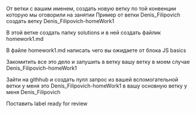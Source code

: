 От ветки с вашим именем, создать новую ветку по той конвенции которую мы оговорили на занятии
Пример от ветки Denis_Filipovich создать ветку Denis_Filipovich-homeWork1

В этой ветке создать папку solutions и в ней создать файлик homework1.md

В файле homework1.md написать чего вы ожидаете от блока JS basics

Закомитить все это дело и запушить в ветку вашу ветку в моем случае Denis_Filipovich-homeWork1

Зайти на githhub и создать пулл запрос из вашей вспомогательной ветки у меня это Denis_Filipovich-homeWork1 в вашу основную ветку у меня Denis_Filipovich 

Поставить label ready for review

